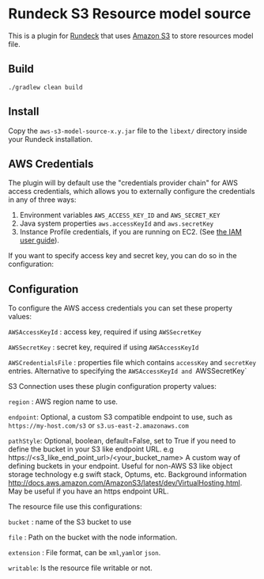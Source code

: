 # Rundeck S3 Resource model source

This is a plugin for [Rundeck](http://rundeck.org) that uses [Amazon S3](http://aws.amazon.com/s3) to store resources model file.

## Build

    ./gradlew clean build

## Install

Copy the `aws-s3-model-source-x.y.jar` file to the `libext/` directory inside your Rundeck installation.


## AWS Credentials

The plugin will by default use the "credentials provider chain" for AWS access credentials, which allows you to
externally configure the credentials in any of three ways:

1. Environment variables `AWS_ACCESS_KEY_ID` and `AWS_SECRET_KEY`
2. Java system properties `aws.accessKeyId` and `aws.secretKey`
3. Instance Profile credentials, if you are running on EC2. (See [the IAM user guide][1]).

[1]: http://docs.aws.amazon.com/IAM/latest/UserGuide/role-usecase-ec2app.html

If you want to specify access key and secret key, you can do so in the configuration:

## Configuration

To configure the AWS access credentials you can set these property values:

`AWSAccessKeyId` : access key, required if using `AWSSecretKey`

`AWSSecretKey` : secret key, required if using `AWSAccessKeyId`

`AWSCredentialsFile` : properties file which contains `accessKey` and `secretKey` entries.  Alternative to specifying
the `AWSAccessKeyId and `AWSSecretKey`

S3 Connection uses these plugin configuration property values:

`region` : AWS region name to use.

`endpoint`: Optional, a custom S3 compatible endpoint to use, such as `https://my-host.com/s3` or `s3.us-east-2.amazonaws.com`

`pathStyle`: Optional, boolean, default=False, set to True if you need to define the bucket in your S3 like endpoint URL. e.g https://\<s3_like_end_point_url\>/\<your_bucket_name\>
 A custom way of defining buckets in your endpoint. Useful for non-AWS S3 like object storage technology e.g swift stack, Optums, etc. 
 Background information http://docs.aws.amazon.com/AmazonS3/latest/dev/VirtualHosting.html. May be useful if you have an https endpoint URL. 


The resource file use this configurations:

`bucket` : name of the S3 bucket to use

`file` :  Path on the bucket with the node information.

`extension` :  File format, can be `xml`,`yaml`or `json`.

`writable`: Is the resource file writable or not.

